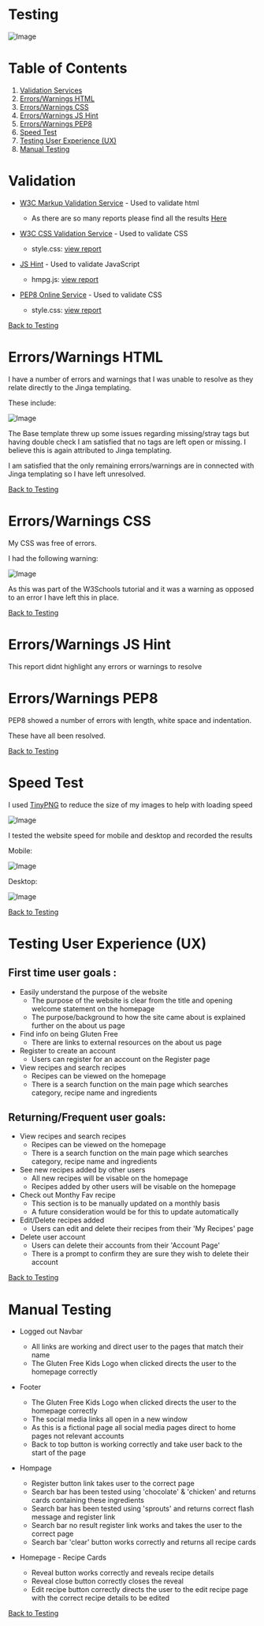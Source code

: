 # Testing

![Image](static/images/readme/amiresponsive.PNG)

# Table of Contents <a name="home"></a>
1. [Validation Services](#validation)
2. [Errors/Warnings HTML](#html)
3. [Errors/Warnings CSS](#css)
4. [Errors/Warnings JS Hint](#js)
5. [Errors/Warnings PEP8](#pep8)
6. [Speed Test](#speed)
7. [Testing User Experience (UX)](#ux)
8. [Manual Testing](#manual)



# Validation <a name="validation"></a>


* [W3C Markup Validation Service](https://validator.w3.org/) - Used to validate html
    * As there are so many reports please find all the results [Here](static/images/testing/Html)

* [W3C CSS Validation Service](https://jigsaw.w3.org/css-validator/) - Used to validate CSS
    * style.css: [view report](static/images/testing/CSS.pdf)

* [JS Hint](https://jshint.com/) - Used to validate JavaScript
    * hmpg.js: [view report](static/images/testing/JSHint.pdf)

* [PEP8 Online Service](http://pep8online.com/) - Used to validate CSS
    * style.css: [view report](static/images/testing/PEP8.pdf)


[Back to Testing](TESTING.md)


# Errors/Warnings HTML <a name="html"></a>


I have a number of errors and warnings that I was unable to resolve as they relate directly to the Jinga templating.

These include:

![Image](static/images/testing/htmlcheck.PNG)

The Base template threw up some issues regarding missing/stray tags but having double check I am satisfied that no tags are left open or missing. I believe this is again attributed to Jinga templating.

I am satisfied that the only remaining errors/warnings are in connected with Jinga templating so I have left unresolved.


[Back to Testing](TESTING.md)


# Errors/Warnings CSS <a name="css"></a>


My CSS was free of errors.

I had the following warning:

![Image](static/images/testing/csscheck.PNG)

As this was part of the W3Schools tutorial and it was a warning as opposed to an error I have left this in place.


[Back to Testing](TESTING.md)


# Errors/Warnings JS Hint <a name="js"></a>


This report didnt highlight any errors or warnings to resolve


# Errors/Warnings PEP8 <a name="pep8"></a>


PEP8 showed a number of errors with length, white space and indentation. 

These have all been resolved.


[Back to Testing](TESTING.md)


# Speed Test <a name="speed"></a>


I used [TinyPNG](https://tinypng.com/) to reduce the size of my images to help with loading speed

![Image](static/images/testing/tinypng.PNG)

I tested the website speed for mobile and desktop and recorded the results

Mobile: 

![Image](static/images/testing/speedmobile.PNG)

Desktop:

![Image](static/images/testing/speeddesktop.PNG)

[Back to Testing](TESTING.md)

# Testing User Experience (UX) <a name="ux"></a>


## First time user goals :

* Easily understand the purpose of the website
    * The purpose of the website is clear from the title and opening welcome statement on the homepage
    * The purpose/background to how the site came about is explained further on the about us page  
* Find info on being Gluten Free
    * There are links to external resources on the about us page 
* Register to create an account
    * Users can register for an account on the Register page
* View recipes and search recipes
    * Recipes can be viewed on the homepage 
    * There is a search function on the main page which searches category, recipe name and ingredients

## Returning/Frequent user goals:

* View recipes and search recipes
    * Recipes can be viewed on the homepage 
    * There is a search function on the main page which searches category, recipe name and ingredients
* See new recipes added by other users
    * All new recipes will be visable on the homepage
    * Recipes added by other users will be visable on the homepage
* Check out Monthy Fav recipe
    * This section is to be manually updated on a monthly basis 
    * A future consideration would be for this to update automatically
* Edit/Delete recipes added
    * Users can edit and delete their recipes from their 'My Recipes' page
* Delete user account
    * Users can delete their accounts from their 'Account Page'
    * There is a prompt to confirm they are sure they wish to delete their account


[Back to Testing](TESTING.md)


# Manual Testing <a name="manual"></a>

* Logged out Navbar
    * All links are working and direct user to the pages that match their name
    * The Gluten Free Kids Logo when clicked directs the user to the homepage correctly

* Footer 
    * The Gluten Free Kids Logo when clicked directs the user to the homepage correctly
    * The social media links all open in a new window
    * As this is a fictional page all social media pages direct to home pages not relevant accounts
    * Back to top button is working correctly and take user back to the start of the page

* Hompage
    * Register button link takes user to the correct page
    * Search bar has been tested using 'chocolate' & 'chicken' and returns cards containing these ingredients
    * Search bar has been tested using 'sprouts' and returns correct flash message and register link
    * Search bar no result register link works and takes the user to the correct page
    * Search bar 'clear' button works correctly and returns all recipe cards

* Homepage - Recipe Cards
    * Reveal button works correctly and reveals recipe details
    * Reveal close button correctly closes the reveal
    * Edit recipe button correctly directs the user to the edit recipe page with the correct recipe details to be edited
    


[Back to Testing](TESTING.md)